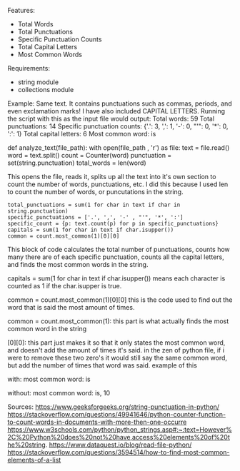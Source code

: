 Features:
- Total Words
- Total Punctuations
- Specific Punctuation Counts
- Total Capital Letters
- Most Common Words

Requirements:
- string module
- collections module

Example:
Same text. It contains punctuations such as commas, periods, and even exclamation marks! I have also included CAPITAL LETTERS.
Running the script with this as the input file would output:
Total words: 59
Total punctuations: 14
Specific punctuation counts: {'.': 3, ',': 1, '-': 0, "'": 0, '*': 0, ':': 1}
Total capital letters: 6
Most common word: is

def analyze_text(file_path):
  with open(file_path , 'r') as file:
    text = file.read()
    word = text.split()
    count = Counter(word)
    punctuation = set(string.punctuation)
    total_words = len(word)

This opens the file, reads it, splits up all the text into it's own section to count the number of words, punctuations, etc. I did this because I used len to count the number of words, or puncutations in the string.

    total_punctuations = sum(1 for char in text if char in string.punctuation)
    specific_punctuations = ['.', ',', '-' , "'", '*', ':']
    specific_count = {p: text.count(p) for p in specific_punctuations}
    capitals = sum(1 for char in text if char.isupper())
    common = count.most_common(1)[0][0]

This block of code calculates the total number of punctuations, counts how many there are of each specific punctuation, counts all the capital letters, and finds the most common words in the string.

  capitals = sum(1 for char in text if char.isupper())
means each character is counted as 1 if the char.isupper is true.


  common = count.most_common(1)[0][0]
this is the code used to find out the word that is said the most amount of times.

common = count.most_common(1):
this part is what actually finds the most common word in the string

[0][0]:
this part just makes it so that it only states the most common word, and doesn't add the amount of times it's said. in the zen of python file, if i were to remove these two zero's it would still say the same common word, but add the number of times that word was said.
example of this  

with:
most common word: is

without:
most common word: is, 10








Sources: 
https://www.geeksforgeeks.org/string-punctuation-in-python/
https://stackoverflow.com/questions/49941646/python-counter-function-to-count-words-in-documents-with-more-then-one-occurre
https://www.w3schools.com/python/python_strings.asp#:~:text=However%2C%20Python%20does%20not%20have,access%20elements%20of%20the%20string.
https://www.dataquest.io/blog/read-file-python/
https://stackoverflow.com/questions/3594514/how-to-find-most-common-elements-of-a-list

